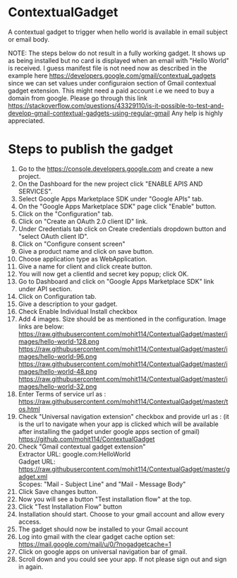 # ContextualGadget
A contextual gadget to trigger when hello world is available in email subject or email body.

NOTE: The steps below do not result in a fully working gadget. 
      It shows up as being installed but no card is displayed when an email with "Hello World" is received. 
      I guess manifest file is not need now as described in the example here https://developers.google.com/gmail/contextual_gadgets
      since we can set values under configuraion section of Gmail contextual gadget extension.
      This might need a paid account i.e we need to buy a domain from google. Please go through this link
      https://stackoverflow.com/questions/43329110/is-it-possible-to-test-and-develop-gmail-contextual-gadgets-using-regular-gmail
      Any help is highly appreciated.

# Steps to publish the gadget
1. Go to the https://console.developers.google.com and create a new project.
2. On the Dashboard for the new project click "ENABLE APIS AND SERVICES".
3. Select Google Apps Marketplace SDK under "Google APIs" tab.
4. On the "Google Apps Marketplace SDK" page click "Enable" button.
5. Click on the "Configuration" tab.
6. Click on "Create an OAuth 2.0 client ID" link.
7. Under Credentials tab click on Create credentials dropdown button and "select OAuth client ID".
8. Click on "Configure consent screen" 
9. Give a product name and click on save button.
10. Choose application type as WebApplication.
11. Give a name for client and click create button.
12. You will now get a clientId and secret key popup; click OK.
13. Go to Dashboard and click on "Google Apps Marketplace SDK" link under API section.
14. Click on Configuration tab.
15. Give a description to your gadget.
16. Check Enable Individual Install checkbox
17. Add 4 images. Size should be as mentioned in the configuration. Image links are below:
    https://raw.githubusercontent.com/mohit114/ContextualGadget/master/images/hello-world-128.png
    https://raw.githubusercontent.com/mohit114/ContextualGadget/master/images/hello-world-96.png
    https://raw.githubusercontent.com/mohit114/ContextualGadget/master/images/hello-world-48.png
    https://raw.githubusercontent.com/mohit114/ContextualGadget/master/images/hello-world-32.png
18. Enter Terms of service url as :
    https://raw.githubusercontent.com/mohit114/ContextualGadget/master/tos.html
19. Check "Universal navigation extension" checkbox and provide url as : (it is the url to navigate when your app is clicked which will be 
    available after installing the gadget under google apps section of gmail)
    https://github.com/mohit114/ContextualGadget
20. Check "Gmail contextual gadget extension"<br/>
    Extractor URL: google.com:HelloWorld<br/>
    Gadget URL: https://raw.githubusercontent.com/mohit114/ContextualGadget/master/gadget.xml<br/>
    Scopes: "Mail - Subject Line" and "Mail - Message Body"<br/>
21. Click Save changes button.
22. Now you will see a button "Test installation flow" at the top.
23. Click "Test Installation Flow" button
24. Installation should start. Choose to your gmail account and allow every access.
25. The gadget should now be installed to your Gmail account
26. Log into gmail with the clear gadget cache option set: https://mail.google.com/mail/u/0/?nogadgetcache=1
27. Click on google apps on universal navigation bar of gmail.
28. Scroll down and you could see your app. If not please sign out and sign in again.

